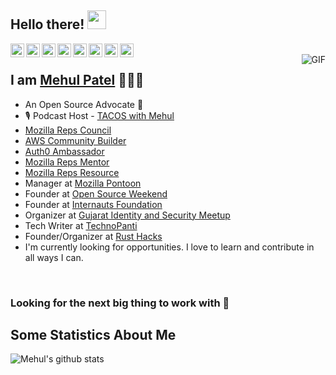 ## Hello there! <img src="https://raw.githubusercontent.com/iampavangandhi/iampavangandhi/master/gifs/Hi.gif" width="30px"></h2>

<a href="https://twitter.com/nomadicmehul">
  <img align="left" alt="Mehul's Twitter" width="22px" src="https://cdn.jsdelivr.net/npm/simple-icons@v3/icons/twitter.svg" />
</a>
<a href="https://www.linkedin.com/in/nomadicmehul/">
  <img align="left" alt="Mehul's Linkdein" width="22px" src="https://cdn.jsdelivr.net/npm/simple-icons@v3/icons/linkedin.svg" />
</a>
<a href="https://www.youtube.com/c/NomadicMehul">
  <img align="left" alt="Mehul's YouTube" width="22px" src="https://cdn.jsdelivr.net/npm/simple-icons@3.13.0/icons/youtube.svg" />
</a>
<a href="https://medium.com/@nomadicmehul">
  <img align="left" alt="Mehul's Medium" width="22px" src="https://cdn.jsdelivr.net/npm/simple-icons@v3/icons/medium.svg" />
</a>
<a href="https://t.me/nomadicmehul">
  <img align="left" alt="Mehul's Telegram" width="22px" src="https://cdn.jsdelivr.net/npm/simple-icons@v3/icons/telegram.svg" />
</a>
<a href="https://www.instagram.com/nomadicmehul/">
  <img align="left" alt="Mehul's Instagram" width="22px" src="https://cdn.jsdelivr.net/npm/simple-icons@v3/icons/instagram.svg" />
</a>
<a href="https://www.facebook.com/nomadicmehul">
  <img align="left" alt="Mehul's Facebook" width="22px" src="https://cdn.jsdelivr.net/npm/simple-icons@v3/icons/facebook.svg" />
</a>
<a href="https://github.com/nomadicmehul">
  <img align="left" alt="Mehul's Github" width="22px" src="https://cdn.jsdelivr.net/npm/simple-icons@v3/icons/github.svg" />
</a>
<br />

<img align="right" alt="GIF" src="https://media.giphy.com/media/8klMBnrnd6mrsWML10/giphy.gif" />


## I am [Mehul Patel](https://github.com/nomadicmehul/about) 👨🏻‍💻

- An Open Source Advocate 🥑
- 🎙️ Podcast Host - [TACOS with Mehul](https://www.youtube.com/playlist?list=PL7m7kHJFCVjXKK9jeyWwroPYsvNUaPqCH)
- [Mozilla Reps Council](https://www.mozilla.org/en-US/about/leadership/reps-council/) 
- [AWS Community Builder ](https://aws.amazon.com/developer/community/community-builders/community-builders-directory/?cb-cards.sort-by=item.additionalFields.cbName&cb-cards.sort-order=asc&awsf.builder-category=*all&awsf.location=*all&awsf.year=*all&cb-cards.q=mehul&cb-cards.q_operator=AND)
- [Auth0 Ambassador](https://auth0.com/ambassador-program/ambassadors#Mehul%20Patel)
- [Mozilla Reps Mentor](https://community.mozilla.org/de/groups/mozilla-reps-mentors/)
- [Mozilla Reps Resource](https://community.mozilla.org/de/groups/mozilla-reps-resources/)
- Manager at [Mozilla Pontoon](https://pontoon.mozilla.org/gu-IN/)
- Founder at [Open Source Weekend](https://twitter.com/OSWeekend)
- Founder at [Internauts Foundation](https://twitter.com/Internautsorg)
- Organizer at [Gujarat Identity and Security Meetup](https://www.meetup.com/gujarat-identity-and-security-meetup/)
- Tech Writer at [TechnoPanti](medium.com/technopanti)
- Founder/Organizer at [Rust Hacks](https://twitter.com/rusthack)
- I'm currently looking for opportunities. I love to learn and contribute in all ways I can.

<br />

### Looking for the next big thing to work with 🚀

## Some Statistics About Me
![Mehul's github stats](https://github-readme-stats.vercel.app/api?username=nomadicmehul&&show_icons=true&title_color=ffffff&icon_color=bb2acf&text_color=daf7dc&bg_color=151515)<br>

<!--
**nomadicmehul/nomadicmehul** is a ✨ _special_ ✨ repository because its `README.md` (this file) appears on your GitHub profile.

Here are some ideas to get you started:

- 🔭 I’m currently working on ...
- 🌱 I’m currently learning ...
- 👯 I’m looking to collaborate on ...
- 🤔 I’m looking for help with ...
- 💬 Ask me about ...
- 📫 How to reach me: ...
- 😄 Pronouns: ...
- ⚡ Fun fact: ...
-->
